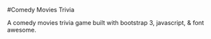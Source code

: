 #Comedy Movies Trivia

A comedy movies trivia game built with bootstrap 3, javascript, & font awesome.
